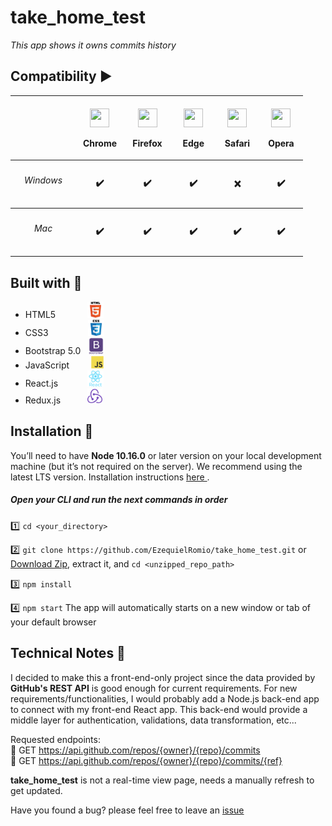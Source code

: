 # take_home_test
_This app shows it owns commits history_

## Compatibility ▶️
<table>
  <tbody>
    <tr>
      <th></th>
      <th><br/><image src="https://github.com/alrra/browser-logos/blob/main/src/chrome/chrome.png" width="31" height="30" /><p>&nbsp;Chrome&nbsp;</p></th>
      <th><br/><image src="https://github.com/alrra/browser-logos/blob/main/src/firefox/firefox.png" width="31" height="30" /><p>&nbsp;&nbsp;Firefox&nbsp;&nbsp;</p></th>
      <th><br/><image src="https://github.com/alrra/browser-logos/blob/main/src/edge/edge.png" width="31" height="30" /><p>&nbsp;&nbsp;&nbsp;Edge&nbsp;&nbsp;&nbsp;</p></th>
      <th><br/><image src="https://github.com/alrra/browser-logos/blob/main/src/safari/safari.png" width="31" height="30" /><p>&nbsp;&nbsp;Safari&nbsp;&nbsp;</p></th>
      <th><br/><image src="https://github.com/alrra/browser-logos/blob/main/src/opera/opera.png" width="31" height="30" /><p>&nbsp;&nbsp;Opera&nbsp;&nbsp;</p></th>
    </tr>
    <tr>
      <th><h6>&nbsp;&nbsp;&nbsp;&nbsp;Windows&nbsp;&nbsp;&nbsp;&nbsp;</h6></th>
      <th>
        ✔️
      </th>
      <th>
        ✔️ 
      </th> 
      <th>
        ✔️
      </th>
      <th>
        ❌
      </th>
      <th>
        ✔️
      </th>
    </tr>
    <th><h6>Mac</h6></th>
      <th>
        ✔️
      </th>
      <th>
        ✔️ 
      </th> 
      <th>
        ✔️
      </th>
      <th>
        ✔️
      </th>
      <th>
        ✔️
      </th>
    </tr>
  </tbody>
</table>

## Built with 🧰
<ul >
  <li > 
    HTML5 &nbsp;&nbsp;&nbsp;&nbsp;&nbsp;&nbsp;&nbsp;&nbsp;&nbsp;&nbsp;&nbsp;
    <a href="https://www.w3.org/html/" target="_blank"> 
      <img src="https://raw.githubusercontent.com/devicons/devicon/master/icons/html5/html5-original-wordmark.svg" alt="html5" width="26" height="26"/> 
    </a>
  </li>

  <li> CSS3 &nbsp;&nbsp;&nbsp;&nbsp;&nbsp;&nbsp;&nbsp;&nbsp;&nbsp;&nbsp;&nbsp;&nbsp;&nbsp;&nbsp;
    <a href="https://www.w3schools.com/css/" target="_blank"> 
      <img src="https://raw.githubusercontent.com/devicons/devicon/master/icons/css3/css3-original-wordmark.svg" alt="css3" width="26" height="26"/> 
    </a>
  </li>
  <li> Bootstrap 5.0 &nbsp;
    <a href="https://getbootstrap.com" target="_blank"> 
      <img src="https://raw.githubusercontent.com/devicons/devicon/master/icons/bootstrap/bootstrap-plain-wordmark.svg" alt="bootstrap" width="26" height="26"/> 
    </a>
  </li>
  <li> JavaScript &nbsp;&nbsp;&nbsp;&nbsp;&nbsp;&nbsp;&nbsp;
    <a href="https://developer.mozilla.org/en-US/docs/Web/JavaScript" target="_blank"> 
      <img src="https://raw.githubusercontent.com/devicons/devicon/master/icons/javascript/javascript-original.svg" alt="javascript" width="20" height="20"/> 
    </a>
  </li>
  <li> React.js &nbsp;&nbsp;&nbsp;&nbsp;&nbsp;&nbsp;&nbsp;&nbsp;&nbsp;&nbsp;
    <a href="https://reactjs.org/" target="_blank"> 
      <img src="https://raw.githubusercontent.com/devicons/devicon/master/icons/react/react-original-wordmark.svg" alt="react" width="26" height="26"/> 
    </a>
  </li>
  <li> Redux.js &nbsp;&nbsp;&nbsp;&nbsp;&nbsp;&nbsp;&nbsp;&nbsp;&nbsp;
    <a href="https://redux.js.org" target="_blank"> 
      <img src="https://raw.githubusercontent.com/devicons/devicon/master/icons/redux/redux-original.svg" alt="redux" width="24" height="24"/> 
    </a>
  </li>
</ul>
  

## Installation 🔧

You’ll need to have **Node 10.16.0** or later version on your local development machine (but it’s not required on the server). We recommend using the latest LTS version. Installation instructions <a href="https://nodejs.org/es/download/" target="_blank"> here </a>.<br/>
<h5>Open your CLI and run the next commands in order</h5>
<p> 1️⃣ <code>cd &lt;your_directory&gt;</code> </p>
<p> 2️⃣ <code>git clone https://github.com/EzequielRomio/take_home_test.git</code> or <a href="https://github.com/EzequielRomio/take_home_test/archive/refs/heads/main.zip">Download Zip</a>, extract it, and <code>cd &lt;unzipped_repo_path&gt; </code> </p>    
<p> 3️⃣  <code>npm install</code></p>
<p> 4️⃣ <code>npm start</code> The app will automatically starts on a new window or tab of your default browser </p>
  
## Technical Notes 📝

I decided to make this a front-end-only project since the data provided by **GitHub's REST API** is good enough for current requirements. For new requirements/functionalities, I would probably add a Node.js back-end app to connect with my front-end React app. This back-end would provide a middle layer for authentication, validations, data transformation, etc...

Requested endpoints:<br/>
 🔹 GET <a href="https://docs.github.com/en/rest/reference/repos#list-commits" target="_target">https://api.github.com/repos/{owner}/{repo}/commits</a><br/> 
 🔹 GET <a href="https://docs.github.com/en/rest/reference/repos#get-a-commit" target="_target">https://api.github.com/repos/{owner}/{repo}/commits/{ref}</a>

**take_home_test** is not a real-time view page, needs a manually refresh to get updated.  

Have you found a bug? please feel free to leave an <a href="https://github.com/EzequielRomio/take_home_test/issues/new/choose" target="_blank">issue</a>
